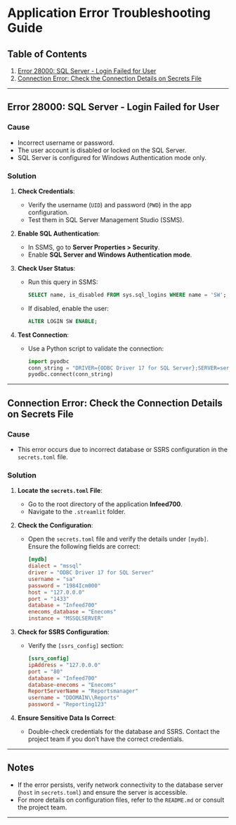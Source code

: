 # Application Error Troubleshooting Guide

## Table of Contents
1. [Error 28000: SQL Server - Login Failed for User](#error-28000-sql-server---login-failed-for-user)
2. [Connection Error: Check the Connection Details on Secrets File](#connection-error-check-the-connection-details-on-secrets-file)

---

## Error 28000: SQL Server - Login Failed for User

### Cause
- Incorrect username or password.
- The user account is disabled or locked on the SQL Server.
- SQL Server is configured for Windows Authentication mode only.

### Solution
1. **Check Credentials**:
   - Verify the username (`UID`) and password (`PWD`) in the app configuration.
   - Test them in SQL Server Management Studio (SSMS).

2. **Enable SQL Authentication**:
   - In SSMS, go to **Server Properties > Security**.
   - Enable **SQL Server and Windows Authentication mode**.

3. **Check User Status**:
   - Run this query in SSMS:
     ```sql
     SELECT name, is_disabled FROM sys.sql_logins WHERE name = 'SW';
     ```
   - If disabled, enable the user:
     ```sql
     ALTER LOGIN SW ENABLE;
     ```

4. **Test Connection**:
   - Use a Python script to validate the connection:
     ```python
     import pyodbc
     conn_string = "DRIVER={ODBC Driver 17 for SQL Server};SERVER=server_address;DATABASE=db_name;UID=SW;PWD=password"
     pyodbc.connect(conn_string)
     ```

---

## Connection Error: Check the Connection Details on Secrets File

### Cause
- This error occurs due to incorrect database or SSRS configuration in the `secrets.toml` file.

### Solution
1. **Locate the `secrets.toml` File**:
   - Go to the root directory of the application **Infeed700**.
   - Navigate to the `.streamlit` folder.

2. **Check the Configuration**:
   - Open the `secrets.toml` file and verify the details under `[mydb]`. Ensure the following fields are correct:
     ```toml
     [mydb]
     dialect = "mssql"
     driver = "ODBC Driver 17 for SQL Server"
     username = "sa"
     password = "1984Icm000"
     host = "127.0.0.0"
     port = "1433"
     database = "Infeed700"
     enecoms_database = "Enecoms"
     instance = "MSSQLSERVER"
     ```

3. **Check for SSRS Configuration**:
   - Verify the `[ssrs_config]` section:
     ```toml
     [ssrs_config]
     ipAddress = "127.0.0.0"
     port = "80"
     database = "Infeed700"
     database-enecoms = "Enecoms"
     ReportServerName = "Reportsmanager"
     username = "DDOMAIN\\Reports"
     password = "Reporting123"
     ```

4. **Ensure Sensitive Data Is Correct**:
   - Double-check credentials for the database and SSRS. Contact the project team if you don’t have the correct credentials.

---

## Notes
- If the error persists, verify network connectivity to the database server (`host` in `secrets.toml`) and ensure the server is accessible.
- For more details on configuration files, refer to the `README.md` or consult the project team.

---
